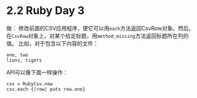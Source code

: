 # 2.2 Ruby Day 3

做：
修改前面的CSV应用程序，使它可以用`each`方法返回CsvRow对象。然后，在`CsvRow`对象上，对某个给定标题，用`method_missing`方法返回标题所在列的值。
比如，对于包含以下内容的文件：

```
one, two
lions, tigers
```

API可以像下面一样操作：

```
csv = RubyCsv.new
csv.each {|row| puts row.one}
```
